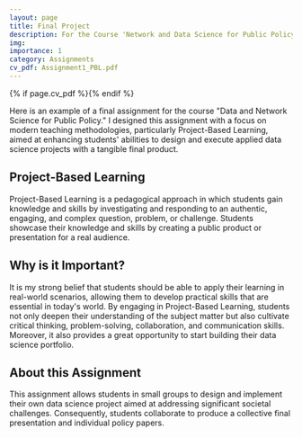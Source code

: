 ```yaml
---
layout: page
title: Final Project
description: For the Course 'Network and Data Science for Public Policy'
img: 
importance: 1
category: Assignments
cv_pdf: Assignment1_PBL.pdf
---
```


{% if page.cv_pdf %}<a href="{{ page.cv_pdf | prepend: 'assets/pdf/' | relative_url}}" target="_blank" rel="noopener noreferrer" class="float-right"><i class="fas fa-file-pdf" style="font-size: 48px;"></i></a>{% endif %}

Here is an example of a final assignment for the course "Data and Network Science for Public Policy." I designed this assignment with a focus on modern teaching methodologies, particularly Project-Based Learning, aimed at enhancing students' abilities to design and execute applied data science projects with a tangible final product. 

## Project-Based Learning

Project-Based Learning is a pedagogical approach in which students gain knowledge and skills by investigating and responding to an authentic, engaging, and complex question, problem, or challenge. Students showcase their knowledge and skills by creating a public product or presentation for a real audience.

## Why is it Important?

It is my strong belief that students should be able to apply their learning in real-world scenarios, allowing them to develop practical skills that are essential in today's world. By engaging in Project-Based Learning, students not only deepen their understanding of the subject matter but also cultivate critical thinking, problem-solving, collaboration, and communication skills. Moreover, it also provides a great opportunity to start building their data science portfolio.

## About this Assignment

This assignment allows students in small groups to design and implement their own data science project aimed at addressing significant societal challenges. Consequently, students collaborate to produce a collective final presentation and individual policy papers.
